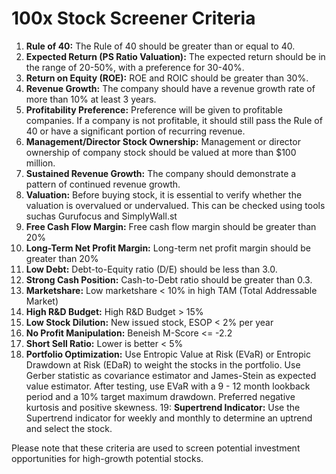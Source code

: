 # 100x Stock Screener Criteria

1.  **Rule of 40:** The Rule of 40 should be greater than or equal to 40.
2.  **Expected Return (PS Ratio Valuation):** The expected return should be in the range of 20-50%, with a preference for 30-40%.
3.  **Return on Equity (ROE):** ROE and ROIC should be greater than 30%.
4.  **Revenue Growth:** The company should have a revenue growth rate of more than 10% at least 3 years.
5.  **Profitability Preference:** Preference will be given to profitable companies. If a company is not profitable, it should still pass the Rule of 40 or have a significant portion of recurring revenue.
6.  **Management/Director Stock Ownership:** Management or director ownership of company stock should be valued at more than $100 million.
7.  **Sustained Revenue Growth:** The company should demonstrate a pattern of continued revenue growth.
8.  **Valuation:** Before buying stock, it is essential to verify whether the valuation is overvalued or undervalued. This can be checked using tools suchas Gurufocus and SimplyWall.st
9.  **Free Cash Flow Margin:** Free cash flow margin should be greater than 20%
10. **Long-Term Net Profit Margin:** Long-term net profit margin should be greater than 20%
11. **Low Debt:** Debt-to-Equity ratio (D/E) should be less than 3.0.
12. **Strong Cash Position:** Cash-to-Debt ratio should be greater than 0.3.
13. **Marketshare:** Low marketshare < 10% in high TAM (Total Addressable Market)
14. **High R&D Budget:** High R&D Budget > 15%
15. **Low Stock Dilution:** New issued stock, ESOP < 2% per year
16. **No Profit Manipulation:** Beneish M-Score <= -2.2
17. **Short Sell Ratio:** Lower is better < 5%
18. **Portfolio Optimization:** Use Entropic Value at Risk (EVaR) or Entropic Drawdown at Risk (EDaR) to weight the stocks in the portfolio. Use Gerber statistic as covariance estimator and James-Stein as expected value estimator. After testing, use EVaR with a 9 - 12 month lookback period and a 10% target maximum drawdown. Preferred negative kurtosis and positive skewness.
19: **Supertrend Indicator:** Use the Supertrend indicator for weekly and monthly to determine an uptrend and select the stock.

Please note that these criteria are used to screen potential investment opportunities for high-growth potential stocks.
